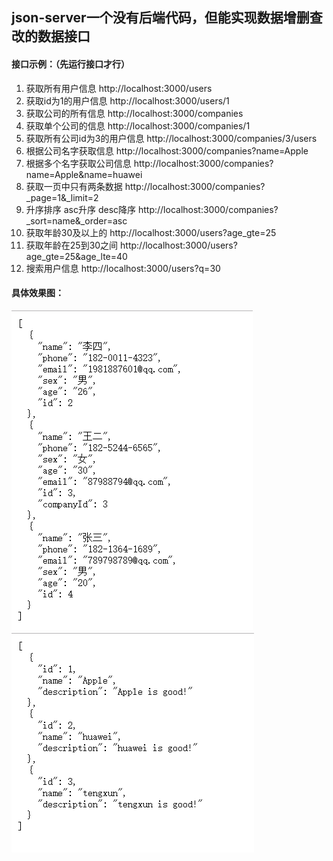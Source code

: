 ## json-server一个没有后端代码，但能实现数据增删查改的数据接口

#### 接口示例：（先运行接口才行）
1. 获取所有用户信息
http://localhost:3000/users
2. 获取id为1的用户信息
http://localhost:3000/users/1
3. 获取公司的所有信息
http://localhost:3000/companies
4. 获取单个公司的信息
http://localhost:3000/companies/1
5. 获取所有公司id为3的用户信息
http://localhost:3000/companies/3/users
6. 根据公司名字获取信息
http://localhost:3000/companies?name=Apple
7. 根据多个名字获取公司信息
http://localhost:3000/companies?name=Apple&name=huawei
8. 获取一页中只有两条数据
http://localhost:3000/companies?_page=1&_limit=2
9. 升序排序 asc升序 desc降序
http://localhost:3000/companies?_sort=name&_order=asc
10. 获取年龄30及以上的
http://localhost:3000/users?age_gte=25
11. 获取年龄在25到30之间
http://localhost:3000/users?age_gte=25&age_lte=40
12. 搜索用户信息
http://localhost:3000/users?q=30
#### 具体效果图：
![image](https://raw.githubusercontent.com/boleming/user-json-server/master/imgs/data1.png)
![image](https://raw.githubusercontent.com/boleming/user-json-server/master/imgs/data2.png)
